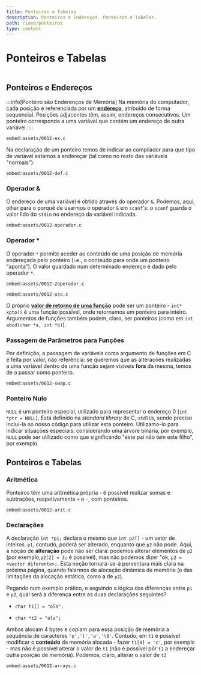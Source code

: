```yaml
---
title: Ponteiros e Tabelas
description: Ponteiros e Endereços. Ponteiros e Tabelas.
path: /iaed/ponteiros
type: content
---
```


# Ponteiros e Tabelas

```toc

```

## Ponteiros e Endereços

:::info[Ponteiro são Enderenços de Memória]
Na memória do computador, cada posição é referenciada por um [**endereço**](color:orange), atribuído de forma sequencial. Posições adjacentes têm, assim, endereços consecutivos. Um ponteiro corresponde a uma variável que contém um endereço de outra variável.
:::

`embed:assets/0012-ex.c`

Na declaração de um ponteiro temos de indicar ao compilador para
que tipo de variável estamos a endereçar (tal como no resto das variáveis "normais"):

`embed:assets/0012-def.c`

### Operador &

O endereço de uma variável é obtido através do operador `&`. Podemos, aqui, olhar para o porquê de usarmos o operador `&` em `scanf`'s: o `scanf` guarda o valor lido do `stdin` no endereço da variável indicada.

`embed:assets/0012-operador.c`

### Operador \*

O operador `*` permite aceder ao conteúdo de uma posição de memória endereçada pelo ponteiro (i.e., o conteúdo para onde um ponteiro “aponta”). O valor guardado num determinado endereço é dado pelo operador `*`.

`embed:assets/0012-2operador.c`

`embed:assets/0012-uso.c`

O próprio [**valor de retorno de uma função**](color:green) pode ser um ponteiro - `int* xpto()` é uma função possível, onde retornamos um ponteiro para inteiro. Argumentos de funções também podem, claro, ser ponteiros (como em `int abcd(char *a, int *b)`).

### Passagem de Parâmetros para Funções

Por definição, a passagem de variáveis como argumento de funções em C é feita por valor, não referência: se queremos que as alterações realizadas a uma variável dentro de uma função sejam visíveis **fora** da mesma, temos de a passar como ponteiro.

`embed:assets/0012-swap.c`

### Ponteiro Nulo

`NULL` é um ponteiro especial, utilizado para representar o endereço 0 (`int *ptr = NULL`). Está definido na _standard library_ de C, `stdlib`, sendo preciso incluí-la no nosso código para utilizar esta ponteiro. Utilizamo-lo para indicar situações especiais: considerando uma árvore binária, por exemplo, `NULL` pode ser utilizado como que significando "este pai não tem este filho", por exemplo.

## Ponteiros e Tabelas

### Aritmética

Ponteiros têm uma aritmética própria - é possível realizar somas e subtrações, respetivamente `+` e `-`, com ponteiros.

`embed:assets/0012-arit.c`

### Declarações

A declaração `int *p1;` declara o mesmo que `int p2[]` - um vetor de inteiros. `p1`, contudo, poderá ser alterado, enquanto que `p2` não pode. Aqui, a noção de **alteração** pode não ser clara: podemos alterar elementos de `p2` (por exemplo,`p2[2] = 3;` é possível), mas não podemos dizer "ok, `p2 = <vector diferente>;`. Esta noção tornará-se-á porventura mais clara na próxima página, quando falarmos de alocação dinâmica de memória (e das limitações da alocação estática, como a de `p2`).

Pegando num exemplo prático, e seguindo a lógica das diferenças entre `p1` e `p2`, qual será a diferença entre as duas declarações seguintes?

- `char t1[] = "ola";`

- `char *t2 = "ola";`

Ambas alocam 4 bytes e copiam para essa posição de memória a sequência de caracteres `'o','l','a','\0'`. Contudo, em `t1` é possível modificar o **conteúdo** da memória alocada - fazer `t1[0] = 'c'`, por exemplo - mas não é possível alterar o valor de `t1` (não é possível pôr `t1` a endereçar outra posição de memória). Podemos, claro, alterar o valor de `t2`

`embed:assets/0012-arrays.c`
